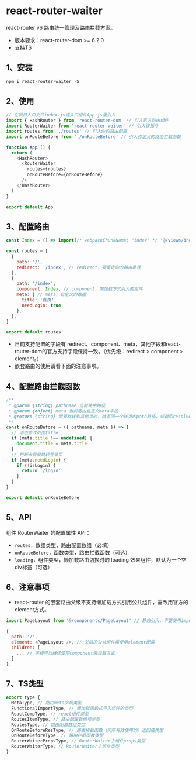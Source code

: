 # react-router-waiter
react-router v6 路由统一管理及路由拦截方案。

+ 版本要求：react-router-dom >= 6.2.0
+ 支持TS

## 1、安装
```js
npm i react-router-waiter -S
```

## 2、使用
```js
// 在项目入口文件index.js或入口组件App.js里引入
import { HashRouter } from 'react-router-dom' // 引入官方路由组件
import RouterWaiter from 'react-router-waiter' // 引入该插件
import routes from './routes' // 引入你的路由配置
import onRouteBefore from './onRouteBefore' // 引入你定义的路由拦截函数

function App () {
  return (
    <HashRouter>
      <RouterWaiter
        routes={routes}
        onRouteBefore={onRouteBefore}
      />
    </HashRouter>
  )
}

export default App
```

## 3、配置路由
```js
const Index = () => import(/* webpackChunkName: "index" */ '@/views/index/index')

const routes = [
  {
    path: '/',
    redirect: '/index', // redirect，要重定向的路由路径
  },
  {
    path: '/index',
    component: Index, // component，懒加载方式引入的组件
    meta: { // meta，自定义的数据
      title: '首页',
      needLogin: true,
    },
  },
]

export default routes
```
+ 目前支持配置的字段有 redirect、component、meta，其他字段和react-router-dom的官方支持字段保持一致。（优先级：redirect > component > element。）
+ 嵌套路由的使用请看下面的注意事项。

## 4、配置路由拦截函数
```js
/**
 * @param {string} pathname 当前路由路径
 * @param {object} meta 当前路由自定义meta字段
 * @return {string} 需要跳转到其他页时，就返回一个该页的path路径，或返回resolve该路径的promise对象
 */
const onRouteBefore = ({ pathname, meta }) => {
  // 动态修改页面title
  if (meta.title !== undefined) {
    document.title = meta.title
  }
  // 判断未登录跳转登录页
  if (meta.needLogin) {
    if (!isLogin) {
      return '/login'
    }
  }
}

export default onRouteBefore
```

## 5、API
组件 RouterWaiter 的配置属性 API：
+ `routes`，数组类型，路由配置数组（必填）
+ `onRouteBefore`，函数类型，路由拦截函数（可选）
+ `loading`，组件类型，懒加载路由切换时的 loading 效果组件，默认为一个空div标签（可选）

## 6、注意事项
+ react-router 的嵌套路由父级不支持懒加载方式引用公共组件，需改用官方的element方式。
```js
import PageLayout from '@/components/PageLayout' // 静态引入，不要使用import函数

{
  path: '/',
  element: <PageLayout />, // 父级的公共组件需使用element配置
  children: [
    ... // 子级可以继续使用component懒加载方式
  ]
},
```

## 7、TS类型
```js
export type {
  MetaType, // 路由meta字段类型
  FunctionalImportType, // 懒加载函数式导入组件的类型
  ReactCompType, // react组件类型
  RoutesItemType, // 路由配属数组项类型
  RoutesType, // 路由配置数组类型
  OnRouteBeforeResType, // 路由拦截函数（实际有效使用的）返回值类型
  OnRouteBeforeType, // 路由拦截函数类型
  RouterWaiterPropsType, // RouterWaiter主组件props类型
  RouterWaiterType, // RouterWaiter主组件类型
}
```
